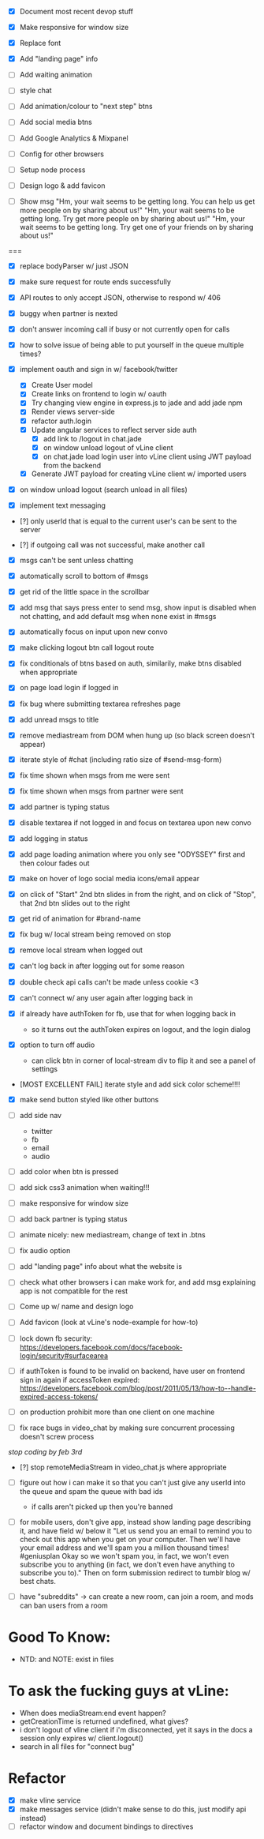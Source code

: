 * [x] Document most recent devop stuff
* [x] Make responsive for window size

* [x] Replace font
* [x] Add "landing page" info

* [ ] Add waiting animation
* [ ] style chat
* [ ] Add animation/colour to "next step" btns
* [ ] Add social media btns

* [ ] Add Google Analytics & Mixpanel
* [ ] Config for other browsers

* [ ] Setup node process

* [ ] Design logo & add favicon

* [ ] Show msg
  "Hm, your wait seems to be getting long. You can help us get more people on by sharing about us!"
  "Hm, your wait seems to be getting long. Try get more people on by sharing about us!"
  "Hm, your wait seems to be getting long. Try get one of your friends on by sharing about us!"

===

* [x] replace bodyParser w/ just JSON
* [x] make sure request for route ends successfully
* [x] API routes to only accept JSON, otherwise to respond w/ 406
* [x] buggy when partner is nexted
* [x] don't answer incoming call if busy or not currently open for calls
* [x] how to solve issue of being able to put yourself in the queue multiple times?

* [x] implement oauth and sign in w/ facebook/twitter
  * [x] Create User model
  * [x] Create links on frontend to login w/ oauth
  * [x] Try changing view engine in express.js to jade and add jade npm
  * [x] Render views server-side
  * [x] refactor auth.login
  * [x] Update angular services to reflect server side auth
    * [x] add link to /logout in chat.jade
    * [x] on window unload logout of vLine client
    * [x] on chat.jade load login user into vLine client using JWT payload from the backend
  * [x] Generate JWT payload for creating vLine client w/ imported users
* [x] on window unload logout (search unload in all files)

* [x] implement text messaging
* [?] only userId that is equal to the current user's can be sent to the server

* [?] if outgoing call was not successful, make another call

* [x] msgs can't be sent unless chatting
* [x] automatically scroll to bottom of #msgs
* [x] get rid of the little space in the scrollbar

* [x] add msg that says press enter to send msg, show input is disabled when not chatting, and add default msg when none exist in #msgs
* [x] automatically focus on input upon new convo

* [x] make clicking logout btn call logout route
* [x] fix conditionals of btns based on auth, similarily, make btns disabled when appropriate
* [x] on page load login if logged in
* [x] fix bug where submitting textarea refreshes page

* [x] add unread msgs to title
* [x] remove mediastream from DOM when hung up (so black screen doesn't appear)
* [x] iterate style of #chat (including ratio size of #send-msg-form)

* [x] fix time shown when msgs from me were sent
* [x] fix time shown when msgs from partner were sent
* [x] add partner is typing status
* [x] disable textarea if not logged in and focus on textarea upon new convo

* [x] add logging in status
* [x] add page loading animation where you only see "ODYSSEY" first and then colour fades out
* [x] make on hover of logo social media icons/email appear
* [x] on click of "Start" 2nd btn slides in from the right, and on click of "Stop", that 2nd btn slides out to the right
* [x] get rid of animation for #brand-name

* [x] fix bug w/ local stream being removed on stop
* [x] remove local stream when logged out
* [x] can't log back in after logging out for some reason
* [x] double check api calls can't be made unless cookie <3
* [x] can't connect w/ any user again after logging back in
* [x] if already have authToken for fb, use that for when logging back in
  - so it turns out the authToken expires on logout, and the login dialog

* [x] option to turn off audio
  - can click btn in corner of local-stream div to flip it and see a panel of settings

* [MOST EXCELLENT FAIL] iterate style and add sick color scheme!!!!

* [x] make send button styled like other buttons
* [ ] add side nav
  - twitter
  - fb
  - email
  - audio
* [ ] add color when btn is pressed
* [ ] add sick css3 animation when waiting!!!
* [ ] make responsive for window size
* [ ] add back partner is typing status
* [ ] animate nicely: new mediastream, change of text in .btns

* [ ] fix audio option

* [ ] add "landing page" info about what the website is
* [ ] check what other browsers i can make work for, and add msg explaining app is not compatible for the rest

* [ ] Come up w/ name and design logo
* [ ] Add favicon (look at vLine's node-example for how-to)
* [ ] lock down fb security: https://developers.facebook.com/docs/facebook-login/security#surfacearea
* [ ] if authToken is found to be invalid on backend, have user on frontend sign in again if accessToken expired: https://developers.facebook.com/blog/post/2011/05/13/how-to--handle-expired-access-tokens/

* [ ] on production prohibit more than one client on one machine
* [ ] fix race bugs in video_chat by making sure concurrent processing doesn't screw process

_stop coding by feb 3rd_

* [?] stop remoteMediaStream in video_chat.js where appropriate

* [ ] figure out how i can make it so that you can't just give any userId into the queue and spam the queue with bad ids
  - if calls aren't picked up then you're banned

* [ ] for mobile users, don't give app, instead show landing page describing it, and have field w/ below it "Let us send you an email to remind you to check out this app when you get on your computer. Then we'll have your email address and we'll spam you a million thousand times! #geniusplan Okay so we won't spam you, in fact, we won't even subscribe you to anything (in fact, we don't even have anything to subscribe you to)." Then on form submission redirect to tumblr blog w/ best chats.

* [ ] have "subreddits" -> can create a new room, can join a room, and mods can ban users from a room

# Good To Know:

* NTD: and NOTE: exist in files

# To ask the fucking guys at vLine:

* When does mediaStream:end event happen?
* getCreationTime is returned undefined, what gives?
* i don't logout of vline client if i'm disconnected, yet it says in the docs a session only expires w/ client.logout()
* search in all files for "connect bug"

# Refactor

* [x] make vline service
* [x] make messages service (didn't make sense to do this, just modify api instead)
* [ ] refactor window and document bindings to directives